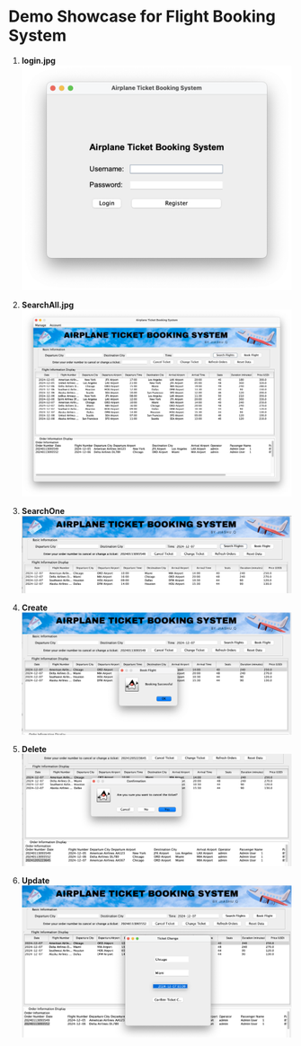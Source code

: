 # Demo Showcase for Flight Booking System


1. **login.jpg**  
   ![Login](img/login.jpg)

2. **SearchAll.jpg**  
   ![SearchAll](img/SearchAll.jpg)

3. **SearchOne**  
   ![SearchOne](img/SearchOne.jpg)

4. **Create**  
   ![Create](img/Create.jpg)

5. **Delete**  
   ![Delete](img/Delete.jpg)

6. **Update**  
   ![Update](img/Update.jpg)



